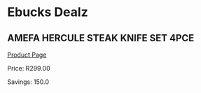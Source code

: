 
# Ebucks Dealz
## AMEFA HERCULE STEAK KNIFE SET 4PCE
[Product Page](https://www.ebucks.com/web/shop/productSelected.do?prodId=1049195529&catId=714962196)

Price: R299.00

Savings: 150.0


	